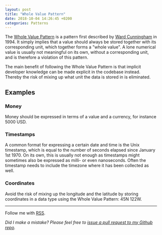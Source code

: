 ```yaml
---
layout: post
title: "Whole Value Pattern"
date: 2018-10-04 14:26:45 +0200
categories: Patterns
---
```


The [Whole Value Pattern](http://c2.com/ppr/checks.html) is a pattern first described by [Ward Cunningham](https://en.wikipedia.org/wiki/Ward_Cunningham) in 1994. It simply implies that a value should always be stored together with its corresponding unit, which together forms a "whole value". A lone numerical value is usually not meaningful on its own, without a corresponding unit, and is therefore a violation of this pattern.

The main benefit of following the Whole Value Pattern is that implicit developer knowledge can be made explicit in the codebase instead. Thereby the risk of mixing up what unit the data is stored in is eliminated.

## Examples
### Money
Money should be expressed in terms of a value and a currency, for instance 5000 USD.

### Timestamps
A common format for expressing a certain date and time is the Unix timestamp, which is equal to the number of seconds elapsed since January 1st 1970. On its own, this is usually not enough as timestamps might sometimes also be expressed as milli- or even nanoseconds. Often the timestamp needs to include the timezone where it has been collected as well.

### Coordinates
Avoid the risk of mixing up the longitude and the latitude by storing coordinates in a data type using the Whole Value Pattern: 45N 122W.

---

Follow me with [RSS](https://sundin.github.io/feed.xml).

*Did I make a mistake? Please feel free to [issue a pull request to my Github repo](https://github.com/Sundin/sundin.github.io).*
